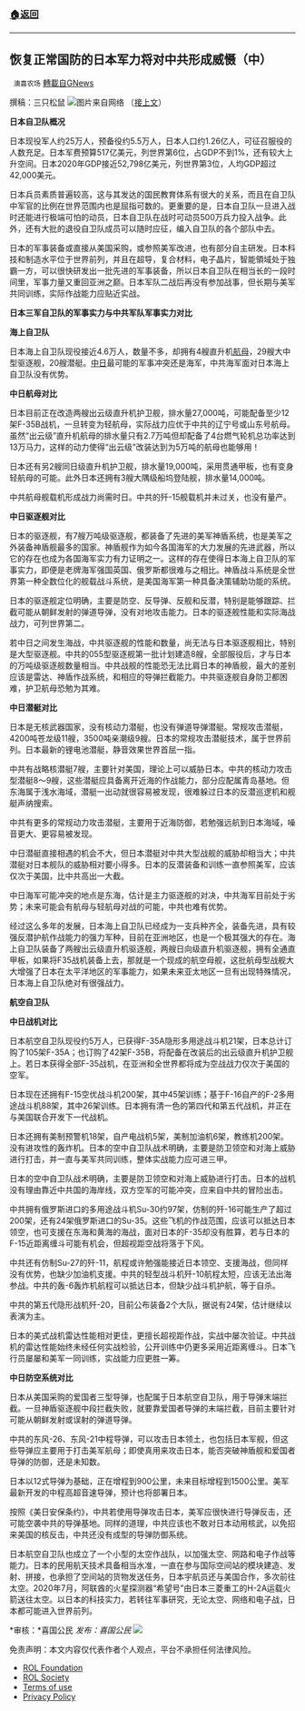 ###  [:house:返回](README.md)
---


## 恢复正常国防的日本军力将对中共形成威慑（中）
` 澳喜农场` [轉載自GNews](https://gnews.org/zh-hans/2603117/)

撰稿：三只松鼠
 ![](https://assets.gnews.org/wp-content/uploads/2022/05/image-2448_1653539812.png)图片来自网络 
（[接上文](https://gnews.org/zh-hans/2602921/)）
 
**日本自卫队概况**
 
日本现役军人约25万人，预备役约5.5万人，日本人口约1.26亿人，可征召服役的人数充足。日本军费预算517亿美元，列世界第6位，占GDP不到1%，还有较大上升空间。日本2020年GDP接近52,798亿美元，列世界第3位，人均GDP超过42,000美元。
 
日本兵员素质普遍较高，这与其发达的国民教育体系有很大的关系，而且在自卫队中军官的比例在世界范围内也是屈指可数的。更重要的是，日本自卫队一旦进入战时还能进行极端可怕的动员，日本自卫队在战时可动员500万兵力投入战争。此外，还有大批的退役自卫队成员可以随时应征，编入自卫队的各个部队中去。
 
日本的军事装备或直接从美国采购，或参照美军改进，也有部分自主研发。日本科技和制造水平位于世界前列，并且在超导，复合材料，电子晶片，智能領域处于独霸一方，可以很快研发出一批先进的军事装备，所以日本自卫队在相当长的一段时间里，军事力量又重回亚洲之巅。日本军队二战后再没有参加战事，但长期与美军共同训练，实际作战能力应贴近实战。
 
**日本三军自卫队的军事实力与中共军队军事实力对比**
 
**海上自卫队**
 
日本海上自卫队现役接近4.6万人，数量不多，却拥有4艘直升机[航母](https://www.epochtimes.com/gb/tag/%E8%88%AA%E6%AF%8D.html)，29艘大中型驱逐舰，20艘潜艇。[中日](https://www.epochtimes.com/gb/tag/%E4%B8%AD%E6%97%A5.html)最可能的军事冲突还是海军，中共海军面对日本海上自卫队没有优势。
 
**中日航母对比**
 
日本目前正在改造两艘出云级直升机护卫舰，排水量27,000吨，可能配备至少12架F-35B战机，一旦转变为轻航母，实际战力应优于中共的辽宁号或山东号航母。虽然“出云级”直升机航母的排水量只有2.7万吨但却配备了4台燃气轮机总功率达到13万马力，这样的动力使得“出云级”改装达到为5万吨的航母也能够用！
 
日本还有另2艘同日级直升机护卫舰，排水量19,000吨，采用贯通甲板，也有变身轻航母的可能。此外日本还拥有3艘大隅级船坞登陆舰，排水量14,000吨。
 
中共航母舰载机形成战力尚需时日。中共的歼-15舰载机并未过关，也没有量产。
 
**中日驱逐舰对比**
 
日本的驱逐舰，有7艘万吨级驱逐舰，都装备了先进的美军神盾系统，也是美军之外装备神盾舰最多的国家。神盾舰作为如今各国海军的大力发展的先进武器，所以它的存在也成为各国海军实力有力证明之一。这样的存在使得日本海上自卫队的军事实力，即便是老牌海军强国英国、俄罗斯都很难与之相比。神盾战斗系统是全世界第一种全数位化的舰载战斗系统，是美国海军第一种具备决策辅助功能的系统。
 
日本的驱逐舰定位明确，主要是防空、反导弹、反舰和反潜，特别是能够跟踪、拦截可能从朝鲜发射的弹道导弹，没有对地攻击能力。日本的驱逐舰性能和实际海战战力，可列世界第二。
 
若中日之间发生海战，中共驱逐舰的性能和数量，尚无法与日本驱逐舰相比，特别是大型驱逐舰。中共的055型驱逐舰第一批计划建造8艘，全部服役后，才与日本的万吨级驱逐舰数量相当。中共战舰的性能恐无法比肩日本的神盾舰，最大的差别应该是雷达、神盾作战系统，和相应的导弹拦截能力。中共驱逐舰自身防卫都困难，护卫航母恐勉为其难。
 
**中日潜艇对比**
 
日本是无核武器国家，没有核动力潜艇，也没有弹道导弹潜艇。常规攻击潜艇，4200吨苍龙级11艘，3500吨亲潮级9艘。日本的常规攻击潜艇技术，属于世界前列。日本最新的锂电池潜艇，静音效果世界首屈一指。
 
中共有战略核潜艇7艘，主要针对美国，理论上可以威胁日本。中共的核动力攻击型潜艇8～9艘，这些潜艇应具备离开近海的作战能力，部分应配属青岛基地。但东海属于浅水海域，潜艇一出动就很容易被发现，很难躲过日本的反潜巡逻机和舰艇声纳搜索。
 
中共有更多的常规动力攻击潜艇，主要用于近海防御，若勉强远航到日本海域，噪音更大、更容易被发现。
 
中日潜艇直接相遇的机会不大，但日本潜艇对中共大型战舰的威胁却相当大；中共潜艇对日本舰队的威胁相对要小得多。日本的反潜装备和训练一直参照美军，应该仅次于美国，比中共高出一大截。
 
中日海军可能冲突的地点是东海，估计是主力驱逐舰的对决，中共海军目前处于劣势；未来可能会有航母与轻航母对战的可能，中共也难有优势。
 
经过这么多年的发展，日本海上自卫队已经成为一支兵种齐全，装备先进，具有较强反潜护航作战能力的强力军种，目前在亚洲地区，也是一个极其强大的存在。海上自卫队装备了两艘出云级直升机驱逐舰，两艘日向级直升机驱逐舰，拥有全通直甲板，如果将F35战机装备上去，那就是一个现成的航空母舰，这批航母型战舰大大增强了日本在太平洋地区的军事能力，如果未来亚太地区一旦有出现特殊情况，日本海上自卫队绝对有很强战力。
 
**航空自卫队**
 
**中日战机对比**
 
日本航空自卫队现役约5万人，已获得F-35A隐形多用途战斗机21架，日本总计订购了105架F-35A；也订购了42架F-35B，将配备在改装后的出云级直升机护卫舰上。若日本获得全部F-35战机，在亚洲和全世界都将成为空战战力仅次于美国的空军。
 
日本现在还拥有F-15空优战斗机200架，其中45架训练；基于F-16自产的F-2多用途战斗机88架，其中26架训练。日本拥有清一色的第四代和第五代战机，并正在与美国联合开发下一代战机。
 
日本还拥有美制预警机18架，自产电战机5架，美制加油机6架，教练机200架。没有进攻性的轰炸机。日本的空中自卫队战术明确，主要是防卫领空和对海上威胁进行打击，并一直与美军共同训练，整体实战能力应可进三甲。
 
日本的空中自卫队战术明确，主要是防卫领空和对海上威胁进行打击。日本的战机没有理由靠近中共国的海岸线，双方空军的可能冲突，应来自中共的冒险出击。
 
中共拥有俄罗斯进口的多用途战斗机Su-30约97架，仿制的歼-16可能生产了超过200架，还有24架俄罗斯进口的Su-35。这些飞机的作战范围，应该可以抵达日本领空，也可支援在东海和黄海的海战，面对日本的F-35却没有胜算，若与日本的F-15近距离缠斗可能有机会，但超视距空战将落于下风。
 
中共还有仿制Su-27的歼-11，航程或许勉强能接近日本领空、支援海战，但同样没有优势，也缺少加油机支援。中共的轻型战斗机歼-10航程太短，应该无法出海参战。中共的轰-6轰炸机航程可以抵达日本，但缺少战斗机护航，等于自杀。
 
中共的第五代隐形战机歼-20，目前公布装备2个大队，据说有24架，估计继续以表演为主。
 
日本的美式战机雷达性能相对更佳，更擅长超视距作战，实战中屡次验证。中共战机的雷达性能始终未经任何实战检验，公开训练中仍更多采用近距离缠斗。日本飞行员屡屡和美军一同训练，实战能力应更胜一筹。
 
**中日防空系统对比**
 
日本从美国采购的爱国者三型导弹，也配属于日本航空自卫队，用于导弹末端拦截。一旦神盾驱逐舰中段拦截失败，就要靠爱国者导弹的末端拦截，目前主要针对可能从朝鲜发射或误射的弹道导弹。
 
中共的东风-26、东风-21中程导弹，可以攻击日本领土，也包括日本军舰，但这些导弹应主要用于打击美军航母；即使真用来攻击日本，能否突破神盾舰和爱国者导弹的防御，还是未知数。
 
日本以12式导弹为基础，正在增程到900公里，未来目标增程到1500公里。美军最新开发的中程高超音速导弹，预计也将部署日本。
 
按照《美日安保条约》，中共若使用导弹攻击日本，美军应很快进行导弹反击，还可能空袭中共的导弹基地。同样的道理，中共应该也不敢对日本动用核武，以免招来美国的核反击，中共还没有成型的导弹防御系统。
 
日本航空自卫队也成立了一个小型的太空作战队，以加强太空、网路和电子作战等能力。日本的民用航天技术具备相当水准，一直在参与国际空间站的模块建造、发射、拼接，也承担了空间站的货物发送任务，日本宇航员还与美国合作，多次前往太空。2020年7月，阿联酋的火星探测器“希望号”由日本三菱重工的H-2A运载火箭送往太空。以日本的科技实力，若转往军事研究，无论太空、网络和电子战，日本都可能进入世界前列。
 
*审核：*喜国公民
*发布：喜国公民*
 ![](https://assets.gnews.org/wp-content/uploads/2022/05/HA-5_1653450946.jpg) 

免责声明：本文内容仅代表作者个人观点，平台不承担任何法律风险。
  
- [ROL Foundation](https://rolfoundation.org/)
- [ROL Society](https://rolsociety.org/)
- [Terms of use](https://gnews.org/terms-of-use-3/)
- [Privacy Policy](https://gnews.org/privacy-policy/)
